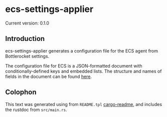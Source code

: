 # ecs-settings-applier

Current version: 0.1.0

## Introduction

ecs-settings-applier generates a configuration file for the ECS agent from Bottlerocket settings.

The configuration file for ECS is a JSON-formatted document with conditionally-defined keys and
embedded lists.  The structure and names of fields in the document can be found
[here](https://github.com/aws/amazon-ecs-agent/blob/a250409cf5eb4ad84a7b889023f1e4d2e274b7ab/agent/config/types.go).

## Colophon

This text was generated using from `README.tpl` [cargo-readme](https://crates.io/crates/cargo-readme), and includes the rustdoc from `src/main.rs`.